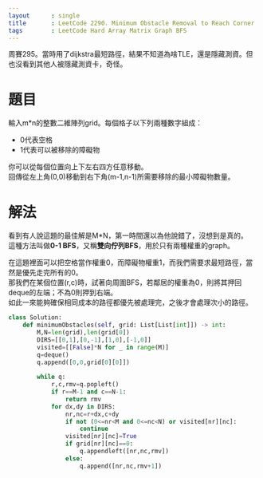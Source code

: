 ```yaml
--- 
layout      : single
title       : LeetCode 2290. Minimum Obstacle Removal to Reach Corner
tags        : LeetCode Hard Array Matrix Graph BFS
---
```

周賽295。當時用了dijkstra最短路徑，結果不知道為啥TLE，還是隱藏測資。但也沒看到其他人被隱藏測資卡，奇怪。

# 題目
輸入m*n的整數二維陣列grid。每個格子以下列兩種數字組成：  
- 0代表空格  
- 1代表可以被移除的障礙物  

你可以從每個位置向上下左右四方任意移動。  
回傳從左上角(0,0)移動到右下角(m-1,n-1)所需要移除的最小障礙物數量。  

# 解法
看到有人說這題的最佳解是M*N，第一時間還以為他說錯了，沒想到是真的。  
這種方法叫做**0-1 BFS**，又稱**雙向佇列BFS**，用於只有兩種權重的graph。  

在這題裡面可以把空格當作權重0，而障礙物權重1，而我們需要求最短路徑，當然是優先走完所有的0。  
那我們在某個位置(r,c)時，試著向周圍BFS，若鄰居的權重為0，則將其押回deque的左端；不為0則押到右端。  
如此一來能夠確保相同成本的路徑都優先被處理完，之後才會處理次小的路徑。  

```python
class Solution:
    def minimumObstacles(self, grid: List[List[int]]) -> int:
        M,N=len(grid),len(grid[0])
        DIRS=[[0,1],[0,-1],[1,0],[-1,0]]
        visited=[[False]*N for _ in range(M)]
        q=deque()
        q.append([0,0,grid[0][0]])
        
        while q:
            r,c,rmv=q.popleft()
            if r==M-1 and c==N-1:
                return rmv
            for dx,dy in DIRS:
                nr,nc=r+dx,c+dy
                if not (0<=nr<M and 0<=nc<N) or visited[nr][nc]:
                    continue
                visited[nr][nc]=True
                if grid[nr][nc]==0:
                    q.appendleft([nr,nc,rmv])
                else:
                    q.append([nr,nc,rmv+1])
```
